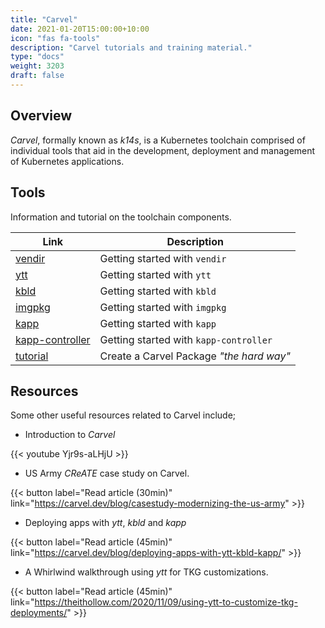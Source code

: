 ```yaml
---
title: "Carvel"
date: 2021-01-20T15:00:00+10:00
icon: "fas fa-tools"
description: "Carvel tutorials and training material."
type: "docs"
weight: 3203
draft: false
---
```


## Overview

_Carvel_, formally known as _k14s_, is a Kubernetes toolchain comprised of individual tools that aid in the development, deployment and management of Kubernetes applications.

## Tools

Information and tutorial on the toolchain components.

| Link                               | Description                              |
| ---------------------------------- | ---------------------------------------- |
| [vendir](vendir)                   | Getting started with `vendir`            |
| [ytt](ytt)                         | Getting started with `ytt`               |
| [kbld](kbld)                       | Getting started with `kbld`              |
| [imgpkg](imgpkg)                   | Getting started with `imgpkg`            |
| [kapp](kapp)                       | Getting started with `kapp`              |
| [kapp-controller](kapp-controller) | Getting started with `kapp-controller`   |
| [tutorial](tutorial)               | Create a Carvel Package _"the hard way"_ |

## Resources

Some other useful resources related to Carvel include;

- Introduction to _Carvel_

{{< youtube Yjr9s-aLHjU >}}
<br/>

- US Army _CReATE_ case study on Carvel.

{{< button label="Read article (30min)" link="https://carvel.dev/blog/casestudy-modernizing-the-us-army" >}}
<br/>

- Deploying apps with _ytt_, _kbld_ and _kapp_

{{< button label="Read article (45min)" link="https://carvel.dev/blog/deploying-apps-with-ytt-kbld-kapp/" >}}
<br/>

- A Whirlwind walkthrough using _ytt_ for TKG customizations.

{{< button label="Read article (45min)" link="https://theithollow.com/2020/11/09/using-ytt-to-customize-tkg-deployments/" >}}
<br/>
